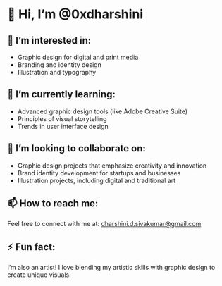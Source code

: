 # 👋 Hi, I’m @0xdharshini

## 👀 I’m interested in:
- Graphic design for digital and print media
- Branding and identity design
- Illustration and typography

## 🌱 I’m currently learning:
- Advanced graphic design tools (like Adobe Creative Suite)
- Principles of visual storytelling
- Trends in user interface design

## 💞️ I’m looking to collaborate on:
- Graphic design projects that emphasize creativity and innovation
- Brand identity development for startups and businesses
- Illustration projects, including digital and traditional art

## 📫 How to reach me:
Feel free to connect with me at: [dharshini.d.sivakumar@gmail.com](mailto:dharshini.d.sivakumar@gmail.com)

## ⚡ Fun fact:
I’m also an artist! I love blending my artistic skills with graphic design to create unique visuals.
